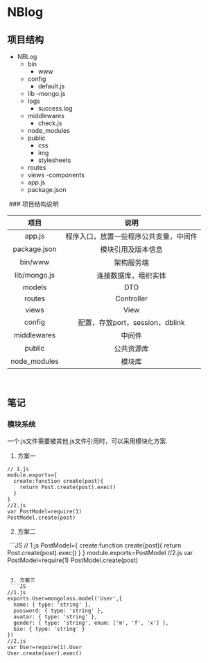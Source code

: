 # NBlog

## 项目结构
- NBLog
  - bin
    - www 
  - config
    - default.js
  - lib
    -mongo.js
  - logs
    - success.log
  - middlewares
    - check.js
  - node_modules
  - public
    - css
    - img
    - stylesheets
  - routes
  - views
    -components
  - app.js
  - package.json
  
  ### 项目结构说明
  
  项目|说明
  :--:|:--:
  app.js|程序入口，放置一些程序公共变量，中间件
  package.json|模块引用及版本信息
  bin/www|架构服务端
  lib/mongo.js|连接数据库，组织实体
  models|DTO
  routes|Controller
  views|View
  config|配置，存放port，session，dblink
  middlewares|中间件
  public|公共资源库
  node_modules|模块库
  
## 笔记

### 模块系统
  一个.js文件需要被其他.js文件引用时，可以采用模块化方案.
  1. 方案一
  ```JS
  // 1.js
  module.exports={
    create:function create(post){
      return Post.create(post).exec()
    }
  }
  //2.js
  var PostModel=require(1)
  PostModel.create(post)  
  ```
  2. 方案二
  
  ```JS
  // 1.js
  PostModel={
    create:function create(post){
      return Post.create(post).exec()
    }
  }
  module.exports=PostModel
  //2.js
  var PostModel=require(1)
  PostModel.create(post)  
  ```
  
  3. 方案三
  ```JS
  //1.js
  exports.User=mongolass.model('User',{
    name: { type: 'string' },
    password: { type: 'string' },
    avatar: { type: 'string' },
    gender: { type: 'string', enum: ['m', 'f', 'x'] },
    bio: { type: 'string' }
  })
  //2.js
  var User=require(1).User
  User.create(user).exec()
  ```

  
  
  
  
  
  
